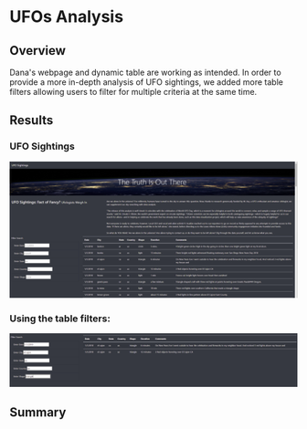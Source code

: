 # UFOs Analysis

## Overview

Dana's webpage and dynamic table are working as intended. In order to provide a more in-depth analysis of UFO sightings, we added more table filters allowing users to filter for multiple criteria at the same time.

## Results

### UFO Sightings

![Webpage](/resources/site.PNG)

### Using the table filters:

![Using_filters](/resources/filters.PNG)

## Summary

